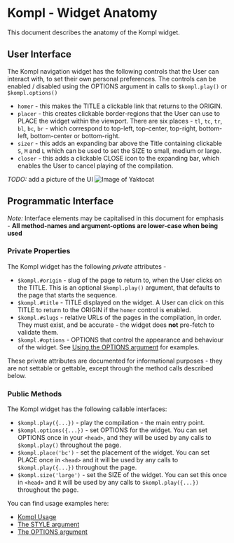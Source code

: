 # Kompl - Widget Anatomy

This document describes the anatomy of the Kompl widget.

## User Interface

The Kompl navigation widget has the following controls that the User can interact with, to set their own personal preferences. The controls can be enabled / disabled using the OPTIONS argument in calls to `$kompl.play()` or `$kompl.options()`

* `homer` - this makes the TITLE a clickable link that returns to the ORIGIN.
* `placer` - this creates clickable border-regions that the User can use to PLACE the widget within the viewport. There are six places - `tl`, `tc`, `tr`, `bl`, `bc`, `br` - which correspond to top-left, top-center, top-right, bottom-left, bottom-center or bottom-right.
* `sizer` - this adds an expanding bar above the Title containing clickable `S`, `M` and `L` which can be used to set the SIZE to small, medium or large.
* `closer` - this adds a clickable CLOSE icon to the expanding bar, which enables the User to cancel playing of the compilation.

*TODO:* add a picture of the UI
![Image of Yaktocat](https://octodex.github.com/images/yaktocat.png)

## Programmatic Interface

*Note:* Interface elements may be capitalised in this document for emphasis - **All method-names and argument-options are lower-case when being used**

### Private Properties

The Kompl widget has the following *private* attributes -

* `$kompl.#origin` - slug of the page to return to, when the User clicks on the TITLE. This is an optional `$kompl.play()` argument, that defaults to the page that starts the sequence.
* `$kompl.#title` - TITLE displayed on the widget. A User can click on this TITLE to return to the ORIGIN if the `homer` control is enabled.
* `$kompl.#slugs` - relative URLs of the pages in the compilation, in order. They must exist, and be accurate - the widget does **not** pre-fetch to validate them.
* `$kompl.#options` - OPTIONS that control the appearance and behaviour of the widget. See [Using the OPTIONS argument](example-options.md) for examples.

These private attributes are documented for informational purposes - they are not settable or gettable, except through the method calls described below.

### Public Methods

The Kompl widget has the following callable interfaces:
* `$kompl.play({...})` - play the compilation - the main entry point.
* `$kompl.options({...})` - set OPTIONS for the widget. You can set OPTIONS once in your `<head>`, and they will be used by any calls to `$kompl.play()` throughout the page.
* `$kompl.place('bc')` - set the placement of the widget. You can set PLACE once in `<head>` and it will be used by any calls to `$kompl.play({...})` throughout the page.
* `$kompl.size('large')` - set the SIZE of the widget. You can set this once in `<head>` and it will be used by any calls to `$kompl.play({...})` throughout the page.

You can find usage examples here:
* [Kompl Usage](example-usage.md)
* [The STYLE argument](example-style.md)
* [The OPTIONS argument](example-style.md)
